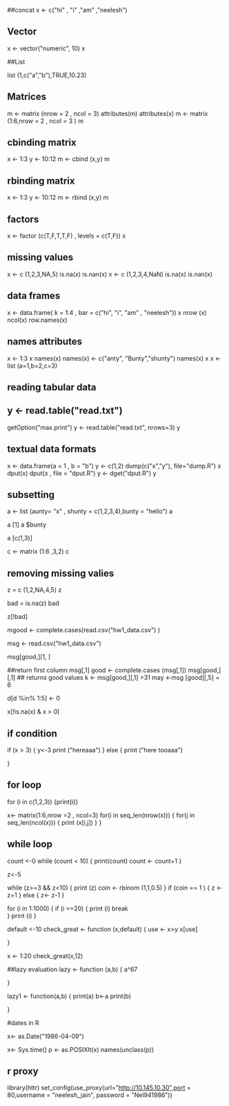 ##concat
x <- c("hi" , "i" ,"am" ,"neelesh") 

## Vector 
x <- vector("numeric", 10)
x

##List

list (1,c("a","b"),TRUE,10.23)

## Matrices 
m <- matrix (nrow = 2 , ncol = 3)
attributes(m)
attributes(x)
m <- matrix (1:6,nrow = 2 , ncol = 3 )
m

## cbinding matrix 
x <- 1:3
y <- 10:12
m <- cbind (x,y)
m
## rbinding matrix 
x <- 1:3
y <- 10:12
m <- rbind (x,y)
m

## factors 

x <- factor (c(T,F,T,T,F) , 
levels = c(T,F))
x

## missing values 
x <- c (1,2,3,NA,5)
is.na(x)
is.nan(x)
x <- c (1,2,3,4,NaN)
is.na(x)
is.nan(x) 


## data frames 

x <- data.frame( k = 1:4 , bar = c("hi", "i", "am" , "neelesh"))
x
nrow (x)
ncol(x)
row.names(x)

## names attributes 
x <- 1:3
x
names(x)
names(x) <- c("anty", "Bunty","shunty")
names(x)
x
x <- list (a=1,b=2,c=3)


## reading tabular data

## y <- read.table("read.txt")


getOption("max.print")
y <- read.table("read.txt", nrows=3)
y


## textual data formats 

x <- data.frame(a = 1 , b = "b")
y <- c(1,2)
dump(c("x","y"), file="dump.R")
x
dput(x)
dput(x , file = "dput.R")
y <- dget("dput.R")
y 


## subsetting 
a <- list (aunty= "x" , shunty = c(1,2,3,4),bunty = "hello")
a

a [1] 
a $bunty 

a [c(1,3)]


c <- matrix (1:6 ,3,2)
c  

## removing missing valies 
z = c (1,2,NA,4,5)
z

bad = is.na(z)
bad 

z[!bad]

mgood <-  complete.cases(read.csv("hw1_data.csv")
) 

msg <- read.csv("hw1_data.csv")

msg[good,][1, ]

##return first column 
msg[,1]
good <- complete.cases (msg[,1])
msg[good,][,1]  ## returns good values 
k <- msg[good,][,1] >31
may <-msg [good][,5] = 6



d[d %in% 1:5] <- 0





x[!is.na(x) & x > 0] 

## if condition 

if (x > 3)
{
y<-3
print ("hereaaa")
} else 
{
print ("here tooaaa")

}


## for loop 
for (i in c(1,2,3))
{print(i)}



x<- matrix(1:6,nrow =2 , ncol=3)
for(i in seq_len(nrow(x)))
{
for(j in seq_len(ncol(x))) 
{
print (x[i,j]) 
}
}



## while loop

count <-0
while (count < 10)
{
print(count)
count <- count+1
} 


z<-5

while (z>=3 && z<10)
{
print (z)
coin <- rbinom (1,1,0.5)
}
if (coin == 1 )
{
z <- z+1 
} else 
{
z<- z-1 
}






for (i in 1:1000)
{
if (i ==20)
{
print (i)
break  
}
print (i)
}

default <-10 
check_great <- function (x,default)
{
use <-  x>y 
x[use]   

}




x <- 1:20
check_great(x,12)




##lazy evaluation 
lazy <- function (a,b)
{
a^67

}



lazy1 <- function(a,b)
{
print(a)
b<-a
print(b)


}


#dates in R

x<- as.Date("1986-04-09")



x<- Sys.time()
p <- as.POSIXlt(x)
names(unclass(p)) 

## r proxy 
library(httr)
set_config(use_proxy(url="http://10.145.10.30",port = 80,username = "neelesh_jain", password = "Nel941986"))
